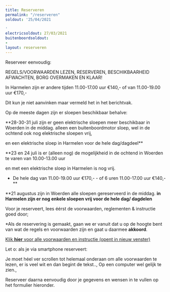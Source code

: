 ```yaml
---
title: Reserveren
permalink: "/reserveren"
soldout: '25/04/2021

'
electricsoldout: 27/03/2021
buitenboordsoldout:
- 
layout: reserveren
---
```



Reserveer eenvoudig:

REGELS/VOORWAARDEN LEZEN, RESERVEREN, BESCHIKBAARHEID AFWACHTEN, BORG OVERMAKEN EN KLAAR! 

In Harmelen zijn er andere tijden 
11.00-17.00 uur €140,-
 of 
van 11.00-19.00 uur €170,- 

Dit kun je niet aanvinken maar vermeld het in het berichtvak.


Op de meeste dagen zijn er sloepen beschikbaar behalve: 

**28-30-31 juli zijn er geen elektrische sloepen meer beschikbaar in Woerden in de middag. alleen een buitenboordmotor sloep, 
wel in de ochtend ook nog elektrische sloepen vrij, 

en een elektrische sloep in Harmelen voor de hele dag/dagdeel**

**23 en 24 juli is er (alleen nog) de mogelijkheid in de ochtend in Woerden te varen van 10.00-13.00 uur 

en met een elektrische sloep in Harmelen is nog vrij.
- De hele dag van 11.00-19.00 uur €170,- - of 6 uren 11.00-17.00 uur €140,-** 


**21 augustus zijn in Woerden alle sloepen gereserveerd in de middag.
**in Harmelen zijn er nog enkele sloepen vrij voor de hele dag/ dagdelen**

Voor je reserveert, lees éérst de voorwaarden, reglementen & instructie goed door;

*Als de reservering is gemaakt, gaan we er vanuit dat u op de hoogte bent van wat de regels en voorwaarden zijn en gaat u daarmee **akkoord**.

[Klik **hier** voor alle voorwaarden en instructie (opent in nieuw venster)](http://descheepsjongens.nl/voorwaarden)

Let o: als je via smartphone reserveert: 

Je moet héel ver scrollen tot helemaal onderaan om alle voorwaarden te lezen, er is veel wit en dan begint de tekst.., Op een computer wel gelijk te zien., 

Reserveer daarna eenvoudig door je gegevens en wensen in te vullen op het formulier hieronder.
